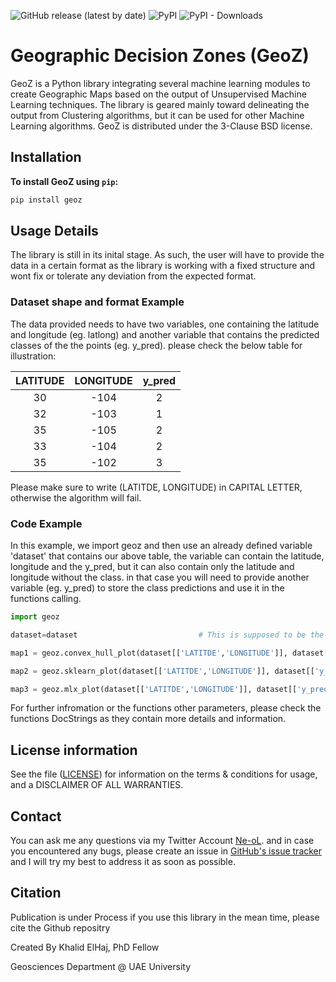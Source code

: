 ![GitHub release (latest by date)](https://img.shields.io/github/v/release/Ne-oL/geoz) ![PyPI](https://img.shields.io/pypi/v/geoz) ![PyPI - Downloads](https://img.shields.io/pypi/dm/geoz?color=dark%20green) 
# Geographic Decision Zones (GeoZ)


GeoZ is a Python library integrating several machine learning modules to create Geographic Maps based on the output of 
Unsupervised Machine Learning techniques. The library is geared mainly toward delineating the output from Clustering 
algorithms, but it can be used for other Machine Learning algorithms. GeoZ is distributed under the 3-Clause BSD license.

## Installation

**To install GeoZ using `pip`:**
```bash
pip install geoz
```
## Usage Details

The library is still in its inital stage. As such, the user will have to provide the data in a certain format as the library is working with a fixed structure and wont fix or tolerate any deviation from the expected format.

### Dataset shape and format Example
The data provided needs to have two variables, one containing the latitude and longitude (eg. latlong) and another variable that contains the predicted classes of the the points (eg. y_pred). please check the below table for illustration:

| LATITUDE 	| LONGITUDE 	| y_pred 	|
|:--------:	|:---------:	|:------:	|
|    30    	|    -104   	|    2   	|
|    32    	|    -103   	|    1   	|
|    35    	|    -105   	|    2   	|
|    33    	|    -104   	|    2   	|
|    35    	|    -102   	|    3   	|

Please make sure to write (LATITDE, LONGITUDE) in CAPITAL LETTER, otherwise the algorithm will fail.

### Code Example

In this example, we import geoz and then use an already defined variable 'dataset' that contains our above table, the variable can contain the latitude, longitude and the y_pred, but it can also contain only the latitude and longitude without the class. in that case you will need to provide another variable (eg. y_pred) to store the class predictions and use it in the functions calling.

```python
import geoz

dataset=dataset                           # This is supposed to be the dataset that you have, it must contain the Latitude and the longitude as well as the class information

map1 = geoz.convex_hull_plot(dataset[['LATITDE','LONGITUDE']], dataset[['y_pred']])            # This Function will return a Convex Hull map of the classes

map2 = geoz.sklearn_plot(dataset[['LATITDE','LONGITUDE']], dataset[['y_pred']])                # This Function will return a map drawn using Scikit-Learn "DecisionBoundaryDisplay"

map3 = geoz.mlx_plot(dataset[['LATITDE','LONGITUDE']], dataset[['y_pred']])                    # This Function will return a map drawn using MLextend  "decision_regions"

```

For further infromation or the functions other parameters, please check the functions DocStrings as they contain more details and information.

## License information

See the file ([LICENSE](https://github.com/Ne-oL/geoz/blob/main/LICENSE)) for information on the terms & conditions for usage, and a DISCLAIMER OF ALL WARRANTIES.

## Contact

You can ask me any questions via my Twitter Account [Ne-oL](https://twitter.com/Ne_oL). and in case you encountered any bugs, please create an issue in [GitHub's issue tracker](https://github.com/Ne-oL/geoz/issues) and I will try my best to address it as soon as possible. 

## Citation
Publication is under Process if you use this library in the mean time, please cite the Github repositry


Created By Khalid ElHaj, PhD Fellow

Geosciences Department @ UAE University
